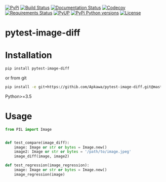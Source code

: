 [![PyPi](https://img.shields.io/pypi/v/pytest-image-diff.svg)](https://pypi.python.org/pypi/pytest-image-diff)
[![Build Status](https://travis-ci.org/Apkawa/pytest-image-diff.svg?branch=master)](https://travis-ci.org/Apkawa/pytest-image-diff)
[![Documentation Status](https://readthedocs.org/projects/pytest-image-diff/badge/?version=latest)](https://pytest-ngrok.readthedocs.io/en/latest/?badge=latest)
[![Codecov](https://codecov.io/gh/Apkawa/pytest-image-diff/branch/master/graph/badge.svg)](https://codecov.io/gh/Apkawa/pytest-image-diff)
[![Requirements Status](https://requires.io/github/Apkawa/pytest-image-diff/requirements.svg?branch=master)](https://requires.io/github/Apkawa/pytest-image-diff/requirements/?branch=master)
[![PyUP](https://pyup.io/repos/github/Apkawa/pytest-image-diff/shield.svg)](https://pyup.io/repos/github/Apkawa/pytest-image-diff)
[![PyPi Python versions](https://img.shields.io/pypi/pyversions/pytest-image-diff.svg)](https://pypi.python.org/pypi/pytest-image-diff)
[![License](https://img.shields.io/badge/license-MIT-blue.svg)](LICENSE)

# pytest-image-diff

# Installation

```bash
pip install pytest-image-diff
```

or from git

```bash
pip install -e git+https://githib.com/Apkawa/pytest-image-diff.git@master#egg=pytest-image-diff
```

Python>=3.5


# Usage

```python
from PIL import Image


def test_compare(image_diff):
    image: Image or str or bytes = Image.new()
    image2: Image or str or bytes = '/path/to/image.jpeg'
    image_diff(image, image2)

def test_regression(image_regression):
    image: Image or str or bytes = Image.new()
    image_regression(image)
```
